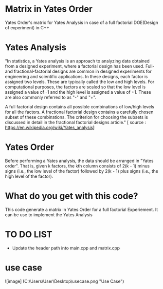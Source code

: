 # Matrix in Yates Order
 Yates Order's matrix for Yates Analysis in case of a full factorial DOE(Design of experiment) in C++

# Yates Analysis
 "In statistics, a Yates analysis is an approach to analyzing data obtained from a designed experiment, where a factorial design has been used. Full- and fractional-factorial designs are common in designed experiments for engineering and scientific applications. In these designs, each factor is assigned two levels. These are typically called the low and high levels. For computational purposes, the factors are scaled so that the low level is assigned a value of -1 and the high level is assigned a value of +1. These are also commonly referred to as "-" and "+".

A full factorial design contains all possible combinations of low/high levels for all the factors. A fractional factorial design contains a carefully chosen subset of these combinations. The criterion for choosing the subsets is discussed in detail in the fractional factorial designs article."  [ source : https://en.wikipedia.org/wiki/Yates_analysis]


# Yates Order

Before performing a Yates analysis, the data should be arranged in "Yates order". That is, given k factors, the kth column consists of 2(k - 1) minus signs (i.e., the low level of the factor) followed by 2(k - 1) plus signs (i.e., the high level of the factor).

# What do you get with this code?
This code generate a matrix in Yates Order for a full factorial Experiement. It can be use to implement the Yates Analysis

# TO DO LIST
- Update the header path into main.cpp and matrix.cpp

# use case
![image]
(C:\Users\User\Desktop\usecase.png "Use Case")